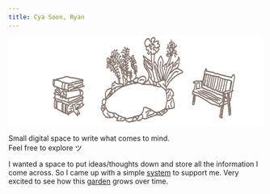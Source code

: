 ```yaml
---
title: Cya Soon, Ryan
---
```

<img src="./banner2.svg" width="701" height="175">

Small digital space to write what comes to mind. \
Feel free to explore ツ

I wanted a space to put ideas/thoughts down and store all the information I come across. So I came up with a simple [system](/posts/workflow) to support me. Very excited to see how this [garden](/posts/garden) grows over time.

